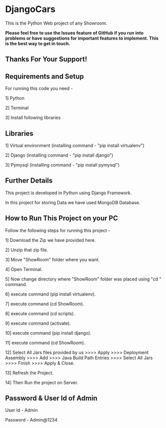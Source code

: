 DjangoCars
=============
This is the Python Web project of any Showroom. 

**Please feel free to use the Issues feature of GitHub if you run into problems or have suggestions for important features to implement. This is the best way to get in touch.**

Thanks For Your Support!
--------------------------



Requirements and Setup
----------------------
For running this code you need - 

1] Python

2] Terminal

3] Install following libraries



Libraries
---------------------
1] Virtual environment     (installing command - "pip install virtualenv")

2] Django                  (installing command - "pip install django")

3] Pymysql                 (installing command - "pip install pymysql")



Further Details
---------------
This project is developed in Python using Django Framework.

In this project for storing Data we have used MongoDB Database.



How to Run This Project on your PC
--------------
Follow the following steps for running this project -

1] Download the Zip we have provided here.

2] Unzip that zip file.

3] Move "ShowRoom" folder where you want.

4] Open Terminal.

5] Now change directory where "ShowRoom" folder was placed using "cd " command.

6] execute command (pip install virtualenv).

7] execute command (cd ShowRoom).

8] execute command (cd scripts).

9] execute command (activate).

10] execute command (pip install django).

11] execute command (cd ShowRoom).

12] Select All Jars files provided by us >>>> Apply >>>> Deployment Assembly >>>> Add >>>> Java Build Path Entries >>>> Select All Jars >>>> Finish >>>> Apply & Close.

13] Refresh the Project.

14] Then Run the project on Server.


Password & User Id of Admin
---------------------------
User Id - Admin

Password - Admin@1234

